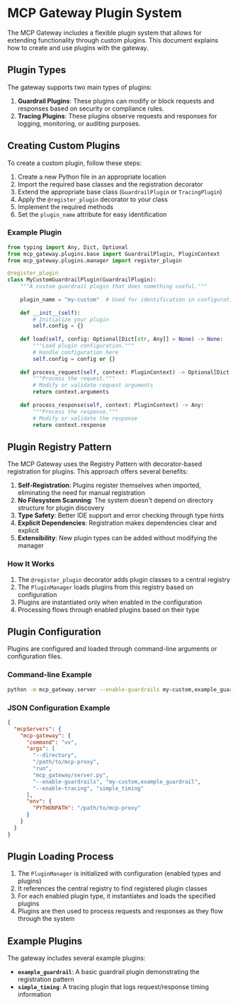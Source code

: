 # MCP Gateway Plugin System

The MCP Gateway includes a flexible plugin system that allows for extending functionality through custom plugins. This document explains how to create and use plugins with the gateway.

## Plugin Types

The gateway supports two main types of plugins:

1. **Guardrail Plugins**: These plugins can modify or block requests and responses based on security or compliance rules.
2. **Tracing Plugins**: These plugins observe requests and responses for logging, monitoring, or auditing purposes.

## Creating Custom Plugins

To create a custom plugin, follow these steps:

1. Create a new Python file in an appropriate location
2. Import the required base classes and the registration decorator
3. Extend the appropriate base class (`GuardrailPlugin` or `TracingPlugin`)
4. Apply the `@register_plugin` decorator to your class
5. Implement the required methods
6. Set the `plugin_name` attribute for easy identification

### Example Plugin

```python
from typing import Any, Dict, Optional
from mcp_gateway.plugins.base import GuardrailPlugin, PluginContext
from mcp_gateway.plugins.manager import register_plugin

@register_plugin
class MyCustomGuardrailPlugin(GuardrailPlugin):
    """A custom guardrail plugin that does something useful."""
    
    plugin_name = "my-custom"  # Used for identification in configuration
    
    def __init__(self):
        # Initialize your plugin
        self.config = {}
        
    def load(self, config: Optional[Dict[str, Any]] = None) -> None:
        """Load plugin configuration."""
        # Handle configuration here
        self.config = config or {}
        
    def process_request(self, context: PluginContext) -> Optional[Dict[str, Any]]:
        """Process the request."""
        # Modify or validate request arguments
        return context.arguments
        
    def process_response(self, context: PluginContext) -> Any:
        """Process the response."""
        # Modify or validate the response
        return context.response
```

## Plugin Registry Pattern

The MCP Gateway uses the Registry Pattern with decorator-based registration for plugins. This approach offers several benefits:

1. **Self-Registration**: Plugins register themselves when imported, eliminating the need for manual registration
2. **No Filesystem Scanning**: The system doesn't depend on directory structure for plugin discovery
3. **Type Safety**: Better IDE support and error checking through type hints
4. **Explicit Dependencies**: Registration makes dependencies clear and explicit
5. **Extensibility**: New plugin types can be added without modifying the manager

### How It Works

1. The `@register_plugin` decorator adds plugin classes to a central registry
2. The `PluginManager` loads plugins from this registry based on configuration
3. Plugins are instantiated only when enabled in the configuration
4. Processing flows through enabled plugins based on their type

## Plugin Configuration

Plugins are configured and loaded through command-line arguments or configuration files.

### Command-line Example

```bash
python -m mcp_gateway.server --enable-guardrails my-custom,example_guardrail --enable-tracing simple_timing
```

### JSON Configuration Example

```json
{
  "mcpServers": {
    "mcp-gateway": {
      "command": "uv",
      "args": [
        "--directory",
        "/path/to/mcp-proxy",
        "run",
        "mcp_gateway/server.py",
        "--enable-guardrails", "my-custom,example_guardrail",
        "--enable-tracing", "simple_timing"
      ],
      "env": {
        "PYTHONPATH": "/path/to/mcp-proxy"
      }
    }
  }
}
```

## Plugin Loading Process

1. The `PluginManager` is initialized with configuration (enabled types and plugins)
2. It references the central registry to find registered plugin classes
3. For each enabled plugin type, it instantiates and loads the specified plugins
4. Plugins are then used to process requests and responses as they flow through the system

## Example Plugins

The gateway includes several example plugins:

- **`example_guardrail`**: A basic guardrail plugin demonstrating the registration pattern
- **`simple_timing`**: A tracing plugin that logs request/response timing information
